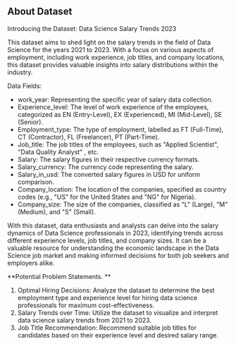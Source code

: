 ## About Dataset

Introducing the Dataset: Data Science Salary Trends 2023

This dataset aims to shed light on the salary trends in the field of Data Science for the years 2021 to 2023. With a focus on various aspects of employment, including work experience, job titles, and company locations, this dataset provides valuable insights into salary distributions within the industry.

Data Fields:

* work_year: Representing the specific year of salary data collection.
* Experience_level: The level of work experience of the employees, categorized as EN (Entry-Level), EX (Experienced), MI (Mid-Level), SE (Senior).
* Employment_type: The type of employment, labelled as FT (Full-Time), CT (Contractor), FL (Freelancer), PT (Part-Time).
* Job_title: The job titles of the employees, such as "Applied Scientist", "Data Quality Analyst"
  , etc.
* Salary: The salary figures in their respective currency formats.
* Salary_currency: The currency code representing the salary.
* Salary_in_usd: The converted salary figures in USD for uniform comparison.
* Company_location: The location of the companies, specified as country codes (e.g., "US" for the United States and "NG" for Nigeria).
* Company_size: The size of the companies, classified as "L" (Large), "M" (Medium), and "S" (Small).

With this dataset, data enthusiasts and analysts can delve into the salary dynamics of Data Science professionals in 2023, identifying trends across different experience levels, job titles, and company sizes. It can be a valuable resource for understanding the economic landscape in the Data Science job market and making informed decisions for both job seekers and employers alike.

**Potential Problem Statements. **

1. Optimal Hiring Decisions: Analyze the dataset to determine the best employment type and experience level for hiring data science professionals for maximum cost-effectiveness.
2. Salary Trends over Time: Utilize the dataset to visualize and interpret data science salary trends from 2021 to 2023.
3. Job Title Recommendation: Recommend suitable job titles for candidates based on their experience level and desired salary range.
